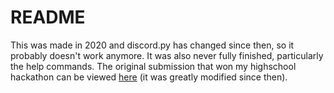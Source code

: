 # README
 
This was made in 2020 and discord.py has changed since then, so it probably doesn't work anymore. It was also never fully finished, particularly the help commands. The original submission that won my highschool hackathon can be viewed [here](https://devpost.com/software/server-insights) (it was greatly modified since then).
